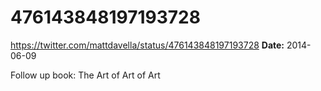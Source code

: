 # 476143848197193728
https://twitter.com/mattdavella/status/476143848197193728
**Date:** 2014-06-09

Follow up book: The Art of Art of Art
